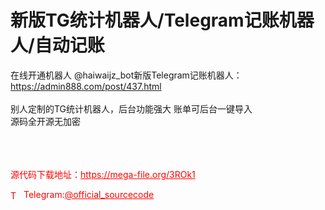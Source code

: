 # 新版TG统计机器人/Telegram记账机器人/自动记账

在线开通机器人 @haiwaijz_bot新版Telegram记账机器人：https://admin888.com/post/437.html<br><br>别人定制的TG统计机器人，后台功能强大 账单可后台一键导入<br>源码全开源无加密<br><br><br><br>


<p style="color: red;">源代码下载地址：<a href="https://mega-file.org/3ROk1" style="color: red;">https://mega-file.org/3ROk1</a></p><p style="color: red;"><img src="https://cdn-icons-png.flaticon.com/512/2111/2111646.png" alt="Telegram Icon" style="width: 16px; vertical-align: middle; margin-right: 5px;">Telegram:<a href="https://t.me/official_sourcecode" style="color: red;">@official_sourcecode</a></p>